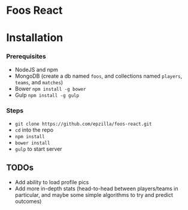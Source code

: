 Foos React
==========

# Installation
### Prerequisites
- NodeJS and npm
- MongoDB (create a db named `foos`, and collections named `players`, `teams`, and `matches`)
- Bower `npm install -g bower`
- Gulp `npm install -g gulp`

### Steps
- `git clone https://github.com/epzilla/foos-react.git`
- `cd` into the repo
- `npm install`
- `bower install`
- `gulp` to start server

## TODOs
- Add ability to load profile pics
- Add more in-depth stats (head-to-head between players/teams in particular, and maybe some simple algorithms to try and predict outcomes)

